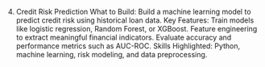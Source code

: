4. Credit Risk Prediction
What to Build: Build a machine learning model to predict credit risk using historical loan data.
Key Features:
Train models like logistic regression, Random Forest, or XGBoost.
Feature engineering to extract meaningful financial indicators.
Evaluate accuracy and performance metrics such as AUC-ROC.
Skills Highlighted: Python, machine learning, risk modeling, and data preprocessing.